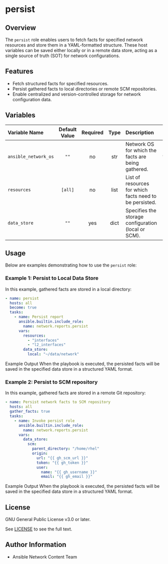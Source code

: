 # persist

## Overview

The `persist` role enables users to fetch facts for specified network resources and store them in a YAML-formatted structure. These host variables can be saved either locally or in a remote data store, acting as a single source of truth (SOT) for network configurations.

## Features

- Fetch structured facts for specified resources.
- Persist gathered facts to local directories or remote SCM repositories.
- Enable centralized and version-controlled storage for network configuration data.

## Variables

| Variable Name        | Default Value | Required | Type | Description                                             |            Example             |
| :------------------- | :-----------: | :------: | :--: | :------------------------------------------------------ | :----------------------------: |
| `ansible_network_os` |     `""`      |    no    | str  | Network OS for which the facts are being gathered.      |       `"cisco.ios.ios"`        |
| `resources`          |    `[all]`    |    no    | list | List of resources for which facts need to be persisted. | `['interfaces', 'bgp_global']` |
| `data_store`         |     `""`      |   yes    | dict | Specifies the storage configuration (local or SCM).     |      See examples below.       |

## Usage

Below are examples demonstrating how to use the `persist` role:

### Example 1: Persist to Local Data Store

In this example, gathered facts are stored in a local directory:

```yaml
- name: persist
  hosts: all
  become: true
  tasks:
    - name: Persist report
      ansible.builtin.include_role:
        name: network.reports.persist
      vars:
        resources:
          - "interfaces"
          - "l2_interfaces"
        data_store:
          local: "~/data/network"
```

Example Output
When the playbook is executed, the persisted facts will be saved in the specified data store in a structured YAML format.

### Example 2: Persist to SCM repository

In this example, gathered facts are stored in a remote Git repository:

```yaml
- name: Persist network facts to SCM repository
  hosts: all
  gather_facts: true
  tasks:
    - name: Invoke persist role
      ansible.builtin.include_role:
        name: network.reports.persist
      vars:
        data_store:
          scm:
            parent_directory: "/home/rhel"
            origin:
              url: "{{ gh_scm_url }}"
              token: "{{ gh_token }}"
              user:
                name: "{{ gh_username }}"
                email: "{{ gh_email }}"
```

Example Output
When the playbook is executed, the persisted facts will be saved in the specified data store in a structured YAML format.

## License

GNU General Public License v3.0 or later.

See [LICENSE](https://www.gnu.org/licenses/gpl-3.0.txt) to see the full text.

## Author Information

- Ansible Network Content Team
